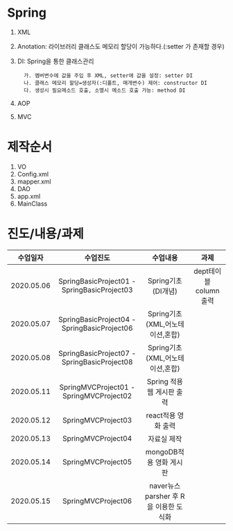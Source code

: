 # Spring
1. XML
2. Anotation: 라이브러리 클래스도 메모리 할당이 가능하다.(:setter 가 존재할 경우)
3. DI: Spring을 통한 클래스관리

         가. 멤버변수에 값을 주입 후 XML, setter에 값을 설정: setter DI
         나. 클래스 메모리 할당=생성자(:디폴트, 매개변수) 제어: constructor DI
         다. 생성시 필요메소드 호출, 소멸시 메소드 호출 가능: method DI 
        
4. AOP
5. MVC

# 제작순서
1. VO 
2. Config.xml
3. mapper.xml
4. DAO
5. app.xml
6. MainClass

# 진도/내용/과제
 수업일자 | 수업진도 | 수업내용 | 과제 
---|:---:|:---:|:---:
2020.05.06 | SpringBasicProject01 - SpringBasicProject03 | Spring기초(DI개념) | dept테이블 column 출력 
2020.05.07 | SpringBasicProject04 - SpringBasicProject06 | Spring기초(XML,어노테이션,혼합) | 
2020.05.08 | SpringBasicProject07 - SpringBasicProject08 | Spring기초(XML,어노테이션,혼합) | 
2020.05.11 | SpringMVCProject01 - SpringMVCProject02 | Spring 적용 웹 게시판 출력 | 
2020.05.12 | SpringMVCProject03 | react적용 영화 출력 | 
2020.05.13 | SpringMVCProject04 | 자료실 제작 | 
2020.05.14 | SpringMVCProject05 | mongoDB적용 영화 게시판 | 
2020.05.15 | SpringMVCProject06 | naver뉴스 parsher 후 R을 이용한 도식화 | 


